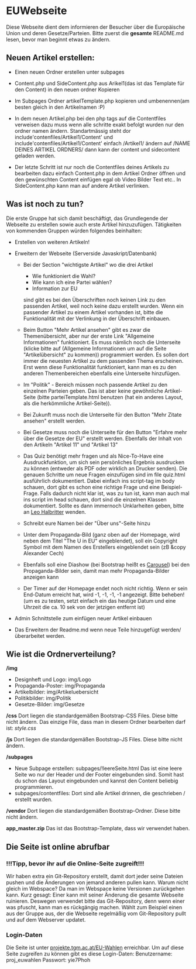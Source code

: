 # EUWebseite
Diese Webseite dient dem informieren der Besucher über die Europäische Union und deren Gesetze/Parteien.
Bitte zuerst die __gesamte__ README.md lesen, bevor man beginnt etwas zu ändern.

## Neuen Artikel erstellen:
* Einen neuen Ordner erstellen unter subpages

* Content.php und SideContent.php aus Arikel1(das ist das Template für den Content) in den neuen ordner Kopieren

* Im Subpages Ordner artikelTemplate.php kopieren und umbenennen(am besten gleich in den Artikelnamen :P)

* In dem neuen Artikel.php bei den php tags auf die Contentfiles verweisen dazu muss wenn alle schritte exakt befolgt wurden nur den ordner namen ändern. Standartmässig steht dor include'contenfiles/Artikel1/Content' und include'contenfiles/Artikel1/Content' einfach /Artikel1/ ändern auf /NAME DEINES ARTIKEL ORDNERS/ dann kann der content und sidecontent geladen werden.

* Der letzte Schritt ist nur noch die Contentfiles deines Artikels zu bearbeiten dazu einfach Content.php in dem Artikel Ordner öffnen und den gewünschten Content einfügen egal ob Video Bilder Text etc.. In SideContent.php kann man auf andere Artikel verlinken.



## Was ist noch zu tun?
Die erste Gruppe hat sich damit beschäftigt, das Grundlegende der Webseite zu erstellen sowie auch erste Artikel hinzuzufügen. Tätigkeiten von kommenden Gruppen würden folgendes beinhalten:

* Erstellen von weiteren Artikeln!

* Erweitern der Webseite (Serverside Javaskript/Datenbank)
  * Bei der Section "wichtigste Artikel" wo die drei Artikel
    * Wie funktioniert die Wahl?
    * Wie kann ich eine Partei wählen?
    * Information zur EU

    sind gibt es bei den Überschriften noch keinen Link zu den passenden Artikel, weil noch keine dazu erstellt wurden. Wenn ein passender Artikel zu einem Artikel vorhanden ist, bitte die Funktionalität mit der Verlinkung in der Überschrift einbauen.

  * Beim Button "Mehr Artikel ansehen" gibt es zwar die Themenübersicht, aber nur der erste Link "Allgemeine Informationen" funktioniert. Es muss nämlich noch die Unterseite (klicke bitte auf (Allgemeine Informationen um auf die Seite "Artikelübersicht" zu kommen)) programmiert werden. Es sollen dort immer die neuesten Artikel zu dem passenden Thema erscheinen. Erst wenn diese Funktionalität funktioniert, kann man es zu den anderen Themenbereichen ebenfalls eine Unterseite hinzufügen.

  * Im "Politik" - Bereich müssen noch passende Artikel zu den einzelnen Parteien geben. Das ist aber keine gewöhnliche Artikel-Seite (bitte parteiTemplate.html benutzen (hat ein anderes Layout, als die herkömmliche Artikel-Seite)).

  * Bei Zukunft muss noch die Unterseite für den Button "Mehr Zitate ansehen" erstellt werden.

  * Bei Gesetze muss noch die Unterseite für den Button "Erfahre mehr über die Gesetze der EU" erstellt werden. Ebenfalls der Inhalt von den Artikeln "Artikel 11" und "Artikel 13"

  * Das Quiz benötigt mehr fragen und als Nice-To-Have eine Ausdruckfunktion, um sich sein persönliches Ergebnis ausdrucken zu können (entweder als PDF oder wirklich an Drucker senden). Die genauen Schritte um neue Fragen einzufügen sind im file quiz.html ausführlich dokumentiert. Dabei einfach ins script-tag im body schauen, dort gibt es schon eine richtige Frage und eine Beispiel-Frage. Falls dadurch nicht klar ist, was zu tun ist, kann man auch mal ins script im head schauen, dort sind die einzelnen Klassen dokumentiert. Sollte es dann immernoch Unklarheiten geben, bitte an [Leo Halbritter](lhalbritter@student.tgm.ac.at) wenden.

  * Schreibt eure Namen bei der "Über uns"-Seite hinzu

  * Unter dem Propaganda-Bild (ganz oben auf der Homepage, wird neben dem Titel "The U in EU" eingeblendet), soll ein Copyright Symbol mit dem Namen des Erstellers eingeblendet sein (zB &copy Alexander Cech)
  * Ebenfalls soll eine Diashow (bei Bootstrap heißt es [Carousel](https://getbootstrap.com/docs/4.0/components/carousel/#with-indicators)) bei den Propaganda-Bilder sein, damit man mehr Propaganda-Bilder anzeigen kann

  * Der Timer auf der Homepage endet noch nicht richtig. Wenn er sein End-Datum erreicht hat, wird -1, -1, -1, -1 angezeigt. Bitte beheben! (um es zu testen, setzt einfach ein das heutige Datum und eine Uhrzeit die ca. 10 sek von der jetzigen entfernt ist)

* Admin Schnittstelle zum einfügen neuer Artikel einbauen

* Das Erweitern der Readme.md wenn neue Teile hinzugefügt werden/überarbeitet werden.



## Wie ist die Ordnerverteilung?

__/img__
* Designheft und Logo: img/Logo
* Propaganda-Poster: img/Propaganda
* Artikelbilder: img/Artikeluebersicht
* Politikbilder: img/Politik
* Gesetze-Bilder: img/Gesetze

__/css__
Dort liegen die standardgemäßen Bootstrap-CSS Files. Diese bitte nicht ändern.
Das einzige File, dass man in diesem Ordner bearbeiten darf ist: _style.css_

__/js__
Dort liegen die standardgemäßen Bootstrap-JS Files. Diese bitte nicht ändern.

__/subpages__
* Neue Subpage erstellen: subpages/!leereSeite.html
Das ist eine leere Seite wo nur der Header und der Footer eingebunden sind. Somit hast du schon das Layout eingebunden und kannst den Content beliebig programmieren.
* subpages/contentfiles: Dort sind alle Artikel drinnen, die geschrieben / erstellt wurden.

__/vendor__
Dort liegen die standardgemäßen Bootstrap-Ordner. Diese bitte nicht ändern.

__app_master.zip__
Das ist das Bootstrap-Template, dass wir verwendet haben.



## Die Seite ist online abrufbar
### !!!Tipp, bevor ihr auf die Online-Seite zugreift!!!
Wir haben extra ein Git-Repository erstellt, damit dort jeder seine Dateien pushen und die Änderungen von jemand anderen pullen kann. Warum nicht gleich im Webspace? Da man im Webspace keine Versionen zurückgehen kann. Kurz gesagt: Einer kann mit seiner Änderung die gesamte Webseite ruinieren. Deswegen verwendet bitte das Git-Repository, denn wenn einer was pfuscht, kann man es rückgängig machen. Wählt zum Beispiel einen aus der Gruppe aus, der die Webseite regelmäßig vom Git-Repository pullt und auf dem Webserver updatet.

### Login-Daten
Die Seite ist unter [projekte.tgm.ac.at/EU-Wahlen](https://projekte.tgm.ac.at/EU-Wahlen/) erreichbar.
Um auf diese Seite zugreifen zu können gibt es diese Login-Daten:
Benutzername: proj_euwahlen
Passwort: yie7Phoh
